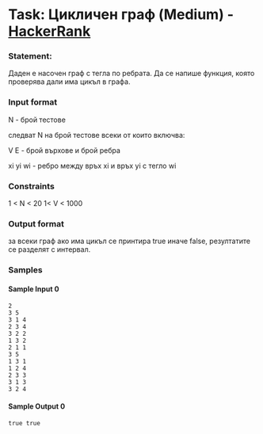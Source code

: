 # Task: Цикличен граф (Medium) - [HackerRank](<https://www.hackerrank.com/contests/sda-exam-27-01-19-/challenges/-1-12>)


### Statement:

Даден е насочен граф с тегла по ребрата. Да се напише функция, която проверява дали има цикъл в графа.


### Input format

N - брой тестове

следват N на брой тестове всеки от които включва:

V E - брой върхове и брой ребра

xi yi wi - ребро между връх xi и връх yi с тегло wi


### Constraints

1 &lt; N &lt; 20
1&lt; V &lt; 1000

### Output format

за всеки граф ако има цикъл се принтира true иначе falsе, резултатите се разделят с интервал.


### Samples


#### Sample Input 0
```
2
3 5
3 1 4
2 3 4
3 2 2
1 3 2
2 1 1
3 5
1 3 1
1 2 4
2 3 3
3 1 3
3 2 4
```

#### Sample Output 0
```
true true 
```
